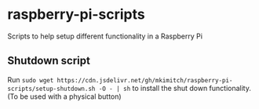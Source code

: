 # raspberry-pi-scripts
Scripts to help setup different functionality in a Raspberry Pi

## Shutdown script
Run `sudo wget https://cdn.jsdelivr.net/gh/mkimitch/raspberry-pi-scripts/setup-shutdown.sh -O - | sh` to install the shut down functionality. (To be used with a physical button)